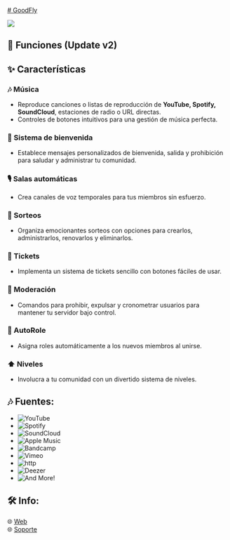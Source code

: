 [# GoodFly](https://github.com/user-attachments/assets/a7b766c4-f0a4-4e5f-9b05-6a7c29a21db4)

<a href="https://www.youtube.com/watch?v=dQw4w9WgXcQ"><img src="https://user-images.githubusercontent.com/73097560/115834477-dbab4500-a447-11eb-908a-139a6edaec5c.gif"></a>
<h2 id="features">🔔 Funciones (Update v2)</h2>

## ✨ Características

### 🎶 Música
- Reproduce canciones o listas de reproducción de <b>YouTube, Spotify, SoundCloud</b>, estaciones de radio o URL directas.
- Controles de botones intuitivos para una gestión de música perfecta.

### 👋 Sistema de bienvenida
- Establece mensajes personalizados de bienvenida, salida y prohibición para saludar y administrar tu comunidad.

### 🎙️ Salas automáticas
- Crea canales de voz temporales para tus miembros sin esfuerzo.

### 🎁 Sorteos
- Organiza emocionantes sorteos con opciones para crearlos, administrarlos, renovarlos y eliminarlos.

### 🎫 Tickets
- Implementa un sistema de tickets sencillo con botones fáciles de usar.

### 🔨 Moderación
- Comandos para prohibir, expulsar y cronometrar usuarios para mantener tu servidor bajo control.

### 🤖 AutoRole
- Asigna roles automáticamente a los nuevos miembros al unirse.

### ⬆️ Niveles
- Involucra a tu comunidad con un divertido sistema de niveles.
  
## 🎶 Fuentes:

-   ![YouTube](https://img.shields.io/badge/YouTube-FF0000?style=plastic&logo=youtube&logoColor=white)
-   ![Spotify](https://img.shields.io/badge/Spotify-1ED760?style=plastic&logo=spotify&logoColor=white)
-   ![SoundCloud](https://img.shields.io/badge/SoundCloud-FF3300?style=plastic&logo=soundcloud&logoColor=white)
-   ![Apple Music](https://img.shields.io/badge/Apple%20Music-000000?style=plastic&logo=apple-music&logoColor=white)
-   ![Bandcamp](https://img.shields.io/badge/Bandcamp-629AA9?style=plastic&logo=bandcamp&logoColor=white)
-   ![Vimeo](https://img.shields.io/badge/Vimeo-1AB7EA?style=plastic&logo=vimeo&logoColor=white)
-   ![http](https://img.shields.io/badge/http-FFA500?style=plastic&logo=http&logoColor=white)
-   ![Deezer](https://img.shields.io/badge/Deezer-FF0000?style=plastic&logo=deezer&logoColor=white)
-   ![And More!](https://img.shields.io/badge/And-More!-e130e7?style=plastic&logo=deezer&logoColor=white)

## 🛠️ Info:

🌐 [Web](https://goodflyapp.com/)
<br>
🌐 [Soporte](https://instagram.com/goodfly.ar)
